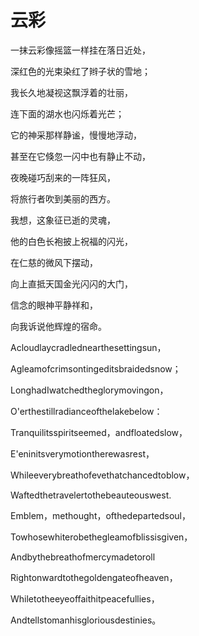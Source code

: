 # 云彩

一抹云彩像摇篮一样挂在落日近处，

深红色的光束染红了辫子状的雪地；

我长久地凝视这飘浮着的壮丽，

连下面的湖水也闪烁着光芒；

它的神采那样静谧，慢慢地浮动，

甚至在它倏忽一闪中也有静止不动，

夜晚碰巧刮来的一阵狂风，

将旅行者吹到美丽的西方。

我想，这象征已逝的灵魂，

他的白色长袍披上祝福的闪光，

在仁慈的微风下摆动，

向上直抵天国金光闪闪的大门，

信念的眼神平静祥和，

向我诉说他辉煌的宿命。

Acloudlaycradlednearthesettingsun，

Agleamofcrimsontingeditsbraidedsnow；

LonghadIwatchedtheglorymovingon，

O'erthestillradianceofthelakebelow：

Tranquilitsspiritseemed，andfloatedslow，

E'eninitsverymotiontherewasrest，

Whileeverybreathofevethatchancedtoblow，

Waftedthetravelertothebeauteouswest.

Emblem，methought，ofthedepartedsoul，

Towhosewhiterobethegleamofblissisgiven，

Andbythebreathofmercymadetoroll

Rightonwardtothegoldengateofheaven，

Whiletotheeyeoffaithitpeacefullies，

Andtellstomanhisgloriousdestinies。